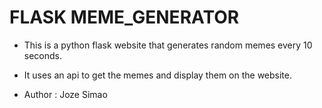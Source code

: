 # FLASK MEME_GENERATOR

- This is a python flask website that generates random memes every 10 seconds.
- It uses an api to get the memes and display them on the website.

- Author : Joze Simao